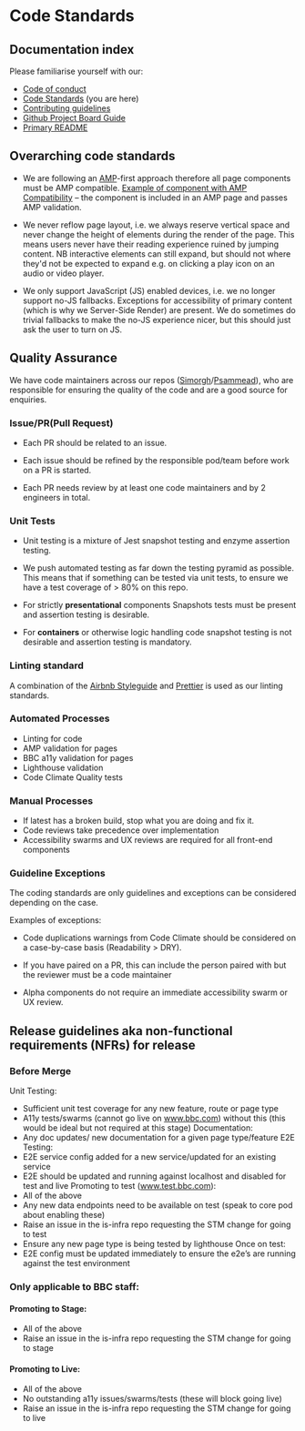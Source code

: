 # Code Standards

## Documentation index
Please familiarise yourself with our:
- [Code of conduct](https://github.com/bbc/simorgh/blob/latest/.github/CODE_OF_CONDUCT.md)
- [Code Standards](https://github.com/bbc/simorgh/blob/latest/docs/Code-Standards.md) (you are here)
- [Contributing guidelines](https://github.com/bbc/simorgh/blob/latest/CONTRIBUTING.md)
- [Github Project Board Guide](https://github.com/bbc/simorgh/blob/latest/docs/Project-Board-Guide.md)
- [Primary README](https://github.com/bbc/simorgh/blob/latest/README.md)

## Overarching code standards
- We are following an [AMP](https://amp.dev/documentation/guides-and-tutorials/learn/spec/amphtml/)-first approach therefore all page components must be AMP compatible. [Example of component with AMP Compatibility](https://github.com/bbc/psammead/tree/latest/packages/components/psammead-image) – the component is included in an AMP page and passes AMP validation.

- We never reflow page layout, i.e. we always reserve vertical space and never change the height of elements during the render of the page. This means users never have their reading experience ruined by jumping content. NB interactive elements can still expand, but should not where they'd not be expected to expand e.g. on clicking a play icon on an audio or video player.

- We only support JavaScript (JS) enabled devices, i.e. we no longer support no-JS fallbacks. Exceptions for accessibility of primary content (which is why we Server-Side Render) are present. We do sometimes do trivial fallbacks to make the no-JS experience nicer, but this should just ask the user to turn on JS.

## Quality Assurance

We have code maintainers across our repos ([Simorgh](https://github.com/bbc/simorgh)/[Psammead](https://github.com/bbc/psammead)), who are responsible for ensuring the quality of the code and are a good source for enquiries.

### Issue/PR(Pull Request)

- Each PR should be related to an issue.

- Each issue should be refined by the responsible pod/team before work on a PR is started.

- Each PR needs review by at least one code maintainers and by 2 engineers in total.

### Unit Tests

- Unit testing is a mixture of Jest snapshot testing and enzyme assertion testing.

- We push automated testing as far down the testing pyramid as possible. This means that if something can be tested via unit tests, to ensure we have a test coverage of > 80% on this repo.

- For strictly **presentational** components Snapshots tests must be present and assertion testing is desirable.

- For **containers** or otherwise logic handling code snapshot testing is not desirable and assertion testing is mandatory.

### Linting standard

A combination of the [Airbnb Styleguide](https://github.com/airbnb/javascript/tree/master/react) and [Prettier](https://github.com/prettier/prettier) is used as our linting standards.

### Automated Processes

- Linting for code
- AMP validation for pages
- BBC a11y validation for pages
- Lighthouse validation
- Code Climate Quality tests

### Manual Processes

- If latest has a broken build, stop what you are doing and fix it.
- Code reviews take precedence over implementation
- Accessibility swarms and UX reviews are required for all front-end components

### Guideline Exceptions

The coding standards are only guidelines and exceptions can be considered depending on the case.

Examples of exceptions:

- Code duplications warnings from Code Climate should be considered on a case-by-case basis (Readability > DRY).

- If you have paired on a PR, this can include the person paired with but the reviewer must be a code maintainer

- Alpha components do not require an immediate accessibility swarm or UX review.

## Release guidelines aka non-functional requirements (NFRs) for release

### Before Merge

Unit Testing:
- Sufficient unit test coverage for any new feature, route or page type
- A11y tests/swarms (cannot go live on www.bbc.com) without this (this would be ideal but not required at this stage)
Documentation:
- Any doc updates/ new documentation for a given page type/feature
E2E Testing:
- E2E service config added for a new service/updated for an existing service
- E2E should be updated and running against localhost and disabled for test and live
Promoting to test (www.test.bbc.com):
- All of the above
- Any new data endpoints need to be available on test (speak to core pod about enabling these)
- Raise an issue in the is-infra repo requesting the STM change for going to test
- Ensure any new page type is being tested by lighthouse
Once on test:
- E2E config must be updated immediately to ensure the e2e’s are running against the test environment

### Only applicable to BBC staff:

#### Promoting to Stage:
- All of the above
- Raise an issue in the is-infra repo requesting the STM change for going to stage

#### Promoting to Live:
- All of the above
- No outstanding a11y issues/swarms/tests (these will block going live)
- Raise an issue in the is-infra repo requesting the STM change for going to live
